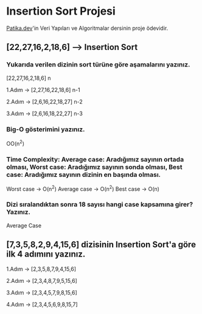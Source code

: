 # Insertion Sort Projesi 

[Patika.dev](https://www.patika.dev/)'in Veri Yapıları ve Algoritmalar dersinin proje ödevidir.

## [22,27,16,2,18,6] --> Insertion Sort

### Yukarıda verilen dizinin sort türüne göre aşamalarını yazınız.

[22,27,16,2,18,6] n

1.Adım -> [2,27,16,22,18,6] n-1

2.Adım -> [2,6,16,22,18,27] n-2

3.Adım -> [2,6,16,18,22,27] n-3

### Big-O gösterimini yazınız.

OO(n<sup>2</sup>)

### Time Complexity: Average case: Aradığımız sayının ortada olması, Worst case: Aradığımız sayının sonda olması, Best case: Aradığımız sayının dizinin en başında olması.

Worst case -> O(n<sup>2</sup>)
Average case -> O(n<sup>2</sup>)
Best case -> O(n)

### Dizi sıralandıktan sonra 18 sayısı hangi case kapsamına girer? Yazınız.

Average Case

## [7,3,5,8,2,9,4,15,6] dizisinin Insertion Sort'a göre ilk 4 adımını yazınız.

1.Adım -> [2,3,5,8,7,9,4,15,6]

2.Adım -> [2,3,4,8,7,9,5,15,6]

3.Adım -> [2,3,4,5,7,9,8,15,6]

4.Adım -> [2,3,4,5,6,9,8,15,7]
